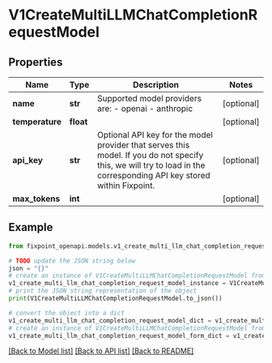 # V1CreateMultiLLMChatCompletionRequestModel


## Properties

Name | Type | Description | Notes
------------ | ------------- | ------------- | -------------
**name** | **str** | Supported model providers are:  - openai - anthropic | [optional] 
**temperature** | **float** |  | [optional] 
**api_key** | **str** | Optional API key for the model provider that serves this model. If you do not specify this, we will try to load in the corresponding API key stored within Fixpoint. | [optional] 
**max_tokens** | **int** |  | [optional] 

## Example

```python
from fixpoint_openapi.models.v1_create_multi_llm_chat_completion_request_model import V1CreateMultiLLMChatCompletionRequestModel

# TODO update the JSON string below
json = "{}"
# create an instance of V1CreateMultiLLMChatCompletionRequestModel from a JSON string
v1_create_multi_llm_chat_completion_request_model_instance = V1CreateMultiLLMChatCompletionRequestModel.from_json(json)
# print the JSON string representation of the object
print(V1CreateMultiLLMChatCompletionRequestModel.to_json())

# convert the object into a dict
v1_create_multi_llm_chat_completion_request_model_dict = v1_create_multi_llm_chat_completion_request_model_instance.to_dict()
# create an instance of V1CreateMultiLLMChatCompletionRequestModel from a dict
v1_create_multi_llm_chat_completion_request_model_form_dict = v1_create_multi_llm_chat_completion_request_model.from_dict(v1_create_multi_llm_chat_completion_request_model_dict)
```
[[Back to Model list]](../README.md#documentation-for-models) [[Back to API list]](../README.md#documentation-for-api-endpoints) [[Back to README]](../README.md)



